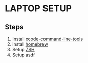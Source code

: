 # LAPTOP SETUP

## Steps

1. Install [xcode-command-line-tools](./xcode/README.md)
2. install [homebrew](./homebrew/README.md)
3. Setup [ZSH](./zsh/README.md)
4. Setup [asdf](./asdf/README.md)
